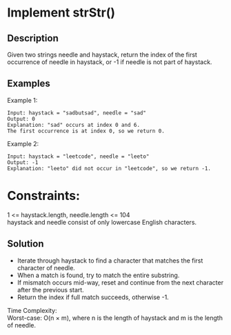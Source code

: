 # Implement strStr()

## Description
Given two strings needle and haystack, return the index of the first occurrence of needle in haystack, or -1 if needle is not part of haystack.

## Examples
Example 1:
~~~
Input: haystack = "sadbutsad", needle = "sad"
Output: 0
Explanation: "sad" occurs at index 0 and 6.
The first occurrence is at index 0, so we return 0.
~~~

Example 2:
~~~
Input: haystack = "leetcode", needle = "leeto"
Output: -1
Explanation: "leeto" did not occur in "leetcode", so we return -1.
~~~

# Constraints:

1 <= haystack.length, needle.length <= 104    
haystack and needle consist of only lowercase English characters.


## Solution
- Iterate through haystack to find a character that matches the first character of needle.
- When a match is found, try to match the entire substring.
- If mismatch occurs mid-way, reset and continue from the next character after the previous start.
- Return the index if full match succeeds, otherwise -1.

Time Complexity:   
Worst-case: O(n × m), where n is the length of haystack and m is the length of needle.
